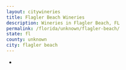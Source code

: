 ```yaml
---
layout: citywineries
title: Flagler Beach Wineries
description: Wineries in Flagler Beach, FL
permalink: /florida/unknown/flagler-beach/
state: fl
county: unknown
city: flagler beach
---
```

-
